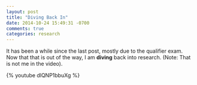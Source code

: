 ```yaml
---
layout: post
title: "Diving Back In"
date: 2014-10-24 15:49:31 -0700
comments: true
categories: research
---
```


It has been a while since the last post, mostly due to the qualifier exam. Now that that is out of the way, I am **diving** back into research. (Note: That is not me in the video).

{% youtube dlQNP1bbuXg %}
